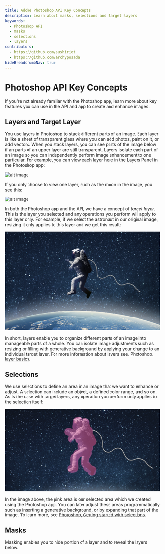 ```yaml
---
title: Adobe Photoshop API Key Concepts
description: Learn about masks, selections and target layers
keywords:
  - Photoshop API 
  - masks
  - selections
  - layers
contributors:
  - https://github.com/sushiriot
  - https://github.com/archyposada
hideBreadcrumbNav: true
---
```


# Photoshop API Key Concepts
If you're not already familiar with the Photoshop app, learn more about key features you can use in the API and app to create and enhance images.

## Layers and Target Layer

You use layers in Photoshop to stack different parts of an image. Each layer is like a sheet of transparent glass where you can add photos, paint on it, or add vectors. When you stack layers, you can see parts of the image below if an parts of an upper layer are still transparent. Layers isolate each part of an image so you can independently perform image enhancement to one particular. For example, you can view each layer here in the Layers Panel in the Photoshop app:

![alt image](./layers_all.png?raw=true "Original Image")

If you only choose to view one layer, such as the moon in the image, you see this:

![alt image](./layers_earth.png?raw=true "Original Image")

In both the Photoshop app and the API, we have a concept of *target layer*. This is the layer you selected and any operations you perform will apply to this layer only. For example, if we select the astronaut in our original image, resizing it only applies to this layer and we get this result:

![alt image](./astronaut_resize.png?raw=true "Original Image")

In short, layers enable you to organize different parts of an image into manageable parts of a whole. You can isolate image adjustments such as resizing or filling with generative background by applying your change to an individual target layer. For more information about layers see, [Photoshop, layer basics](https://helpx.adobe.com/photoshop/using/layer-basics.html).

## Selections

We use selections to define an area in an image that we want to enhance or adjust. A selection can include an object, a defined color range, and so on. As is the case with target layers, any operation you perform only applies to the selection itself:

![alt image](./astronaut_selection.png?raw=true "Original Image")

In the image above, the pink area is our selected area which we created using the Photoshop app. You can later adjust these areas programmatically such as inserting a generative background, or by expanding that part of the image. To learn more, see [Photoshop, Getting started with selections](https://helpx.adobe.com/photoshop/using/making-selections.html).

## Masks

Masking enables you to hide portion of a layer and to reveal the layers below.


